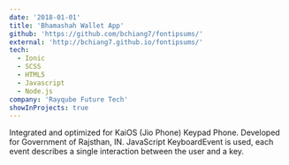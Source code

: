 ```yaml
---
date: '2018-01-01'
title: 'Bhamashah Wallet App'
github: 'https://github.com/bchiang7/fontipsums/'
external: 'http://bchiang7.github.io/fontipsums/'
tech:
  - Ionic
  - SCSS
  - HTML5
  - Javascript
  - Node.js
company: 'Rayqube Future Tech'
showInProjects: true
---
```


Integrated and optimized for KaiOS (Jio Phone) Keypad Phone. Developed for Government of Rajsthan, IN. JavaScript KeyboardEvent is used, each event describes a single interaction between the user and a key. 